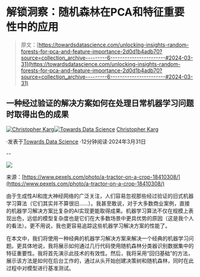 # 解锁洞察：随机森林在PCA和特征重要性中的应用

> 原文：[https://towardsdatascience.com/unlocking-insights-random-forests-for-pca-and-feature-importance-2d0d1b4adb70?source=collection_archive---------6-----------------------#2024-03-31](https://towardsdatascience.com/unlocking-insights-random-forests-for-pca-and-feature-importance-2d0d1b4adb70?source=collection_archive---------6-----------------------#2024-03-31)

## 一种经过验证的解决方案如何在处理日常机器学习问题时取得出色的成果

[](https://medium.com/@christopher_karg?source=post_page---byline--2d0d1b4adb70--------------------------------)[![Christopher Karg](../Images/9d163d59e0c3167732f55d497caf9db2.png)](https://medium.com/@christopher_karg?source=post_page---byline--2d0d1b4adb70--------------------------------)[](https://towardsdatascience.com/?source=post_page---byline--2d0d1b4adb70--------------------------------)[![Towards Data Science](../Images/a6ff2676ffcc0c7aad8aaf1d79379785.png)](https://towardsdatascience.com/?source=post_page---byline--2d0d1b4adb70--------------------------------) [Christopher Karg](https://medium.com/@christopher_karg?source=post_page---byline--2d0d1b4adb70--------------------------------)

·发表于[Towards Data Science](https://towardsdatascience.com/?source=post_page---byline--2d0d1b4adb70--------------------------------) ·12分钟阅读·2024年3月31日

--

![](../Images/cfbd74dc31cad6445c58b653ace8eacc.png)

来源：[https://www.pexels.com/photo/a-tractor-on-a-crop-18410308/](https://www.pexels.com/photo/a-tractor-on-a-crop-18410308/)

由于生成性AI和庞大神经网络的广泛关注，人们容易忽视那些经过验证的旧式机器学习算法（它们其实并不算很旧……）。我甚至敢说，对于大多数商业案例，直接的机器学习解决方案比复杂的AI实现更能取得成果。机器学习算法不仅在规模上表现出色，远低的模型复杂度也是它们在大多数场景中更具优势的原因（这是我个人的看法）。更不用说，我也更容易追踪这些机器学习解决方案的性能了。

在本文中，我们将使用一种经典的机器学习解决方案来解决一个经典的机器学习问题。更具体地说，我将展示如何通过几行代码使用随机森林分类器识别数据集中的特征重要性。我将首先演示此技术的有效性。然后，我将采用“回归基础”的方法，展示该方法是如何在后台工作的，通过从头开始创建决策树和随机森林，同时在此过程中对模型进行基准测试。
